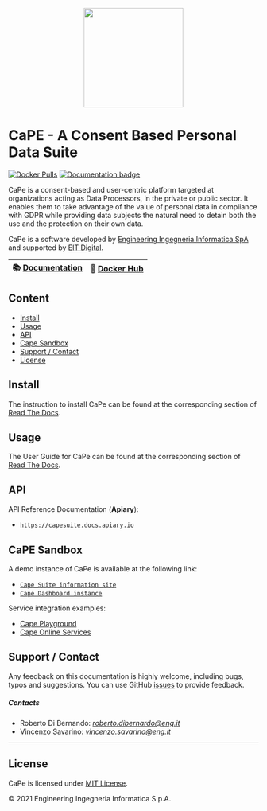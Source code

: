 <p align="center">
<img width="200" height="200" src="https://www.cape-suite.eu/cape-dashboard/assets/images/app/cape-logo.png">
</p>

# CaPE - A Consent Based Personal Data Suite

[![Docker Pulls](https://img.shields.io/docker/pulls/capesuite/cape)](https://hub.docker.com/r/capesuite/cape)
[![Documentation badge](https://img.shields.io/readthedocs/cape-suite)](https://cape-suite.readthedocs.io/)

CaPe is a consent-based and user-centric platform targeted at organizations acting as Data Processors, in the private or public sector. It enables them to take advantage of the value of personal data in compliance with GDPR while providing data subjects the natural need to detain both the use and the protection on their own data.

CaPe is a software developed by
[Engineering Ingegneria Informatica SpA](http://www.eng.it) and supported by [EIT Digital](https://www.eitdigital.eu/).

| :books: [Documentation](https://cape-suite.readthedocs.io/) | :whale: [Docker Hub](https://hub.docker.com/r/capesuite/cape)|
|---|---|

## Content

-   [Install](#install)
-   [Usage](#usage)
-   [API](#api)
-   [Cape Sandbox](#cape-sandbox)
-   [Support / Contact](#support)
-   [License](#license)

## Install

The instruction to install CaPe can be found at the corresponding section of
[Read The Docs](https://capesuite.readthedocs.io/en/latest/admin/index.html).

## Usage

The User Guide for CaPe can be found at the corresponding section of
[Read The Docs](https://capesuite.readthedocs.io/en/latest/user/index.html).

## API

API Reference Documentation (**Apiary**):

-   [`https://capesuite.docs.apiary.io`](https://capesuite.docs.apiary.io)

## CaPE Sandbox

A demo instance of CaPe is available at the following link:

-   [`Cape Suite information site`](https://www.cape-suite.eu)
-   [`Cape Dashboard instance`](https://www.cape-suite.eu/cape-dashboard)


Service integration examples:

- [Cape Playground](https://www.cape-suite.eu/cape-playground)
- [Cape Online Services](https://www.cape-suite.eu/cape-online-services)

<a name="support"></a>

## Support / Contact

Any feedback on this documentation is highly welcome, including bugs, typos and suggestions. You can use GitHub [issues](https://github.com/OPSILab/Cape/issues)
to provide feedback.

##### Contacts

-   Roberto Di Bernando: [_roberto.dibernardo@eng.it_](mailto:robertodibernardo@eng.it)
-   Vincenzo Savarino: [_vincenzo.savarino@eng.it_](mailto:vincenzo.savarino@eng.it)

---

## License

CaPe is licensed under [MIT License](./LICENSE).

© 2021 Engineering Ingegneria Informatica S.p.A.
